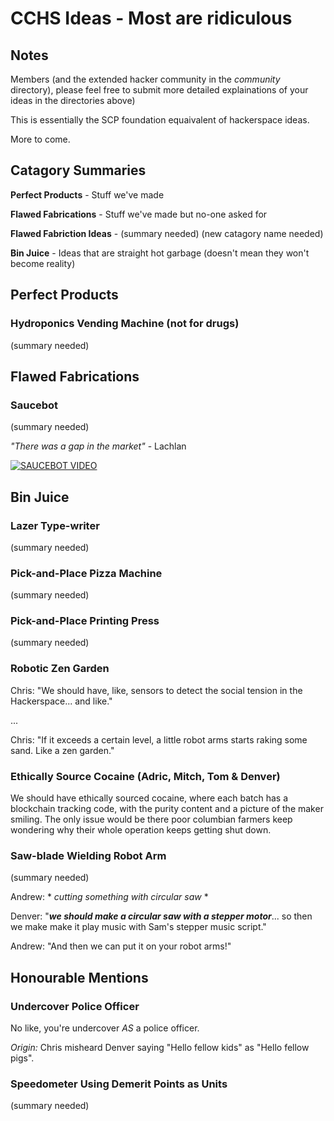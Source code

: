 # CCHS Ideas - Most are ridiculous
## Notes
Members (and the extended hacker community in the _community_ directory), please feel free to submit more detailed explainations of your ideas in the directories above)

This is essentially the SCP foundation equaivalent of hackerspace ideas.

More to come.

## Catagory Summaries
**Perfect Products** - Stuff we've made

**Flawed Fabrications** - Stuff we've made but no-one asked for

**Flawed Fabriction Ideas** - (summary needed) (new catagory name needed)

**Bin Juice** - Ideas that are straight hot garbage (doesn't mean they won't become reality)

## Perfect Products
### Hydroponics Vending Machine (not for drugs)
(summary needed)

## Flawed Fabrications
### Saucebot
(summary needed)

_"There was a gap in the market"_ - Lachlan

[![SAUCEBOT VIDEO](https://img.youtube.com/vi/QSnrsZbB1oo/0.jpg)](https://www.youtube.com/watch?v=QSnrsZbB1oo)

## Bin Juice
### Lazer Type-writer
(summary needed)

### Pick-and-Place Pizza Machine
(summary needed)

### Pick-and-Place Printing Press
(summary needed)

### Robotic Zen Garden
Chris: "We should have, like, sensors to detect the social tension in the Hackerspace... and like."

...

Chris: "If it exceeds a certain level, a little robot arms starts raking some sand. Like a zen garden."

### Ethically Source Cocaine (Adric, Mitch, Tom & Denver)
We should have ethically sourced cocaine, where each batch has a blockchain tracking code, with the purity content and a picture of the maker smiling.
The only issue would be there poor columbian farmers keep wondering why their whole operation keeps getting shut down.

### Saw-blade Wielding Robot Arm
(summary needed)

Andrew: * _cutting something with circular saw_ *

Denver: "***we should make a circular saw with a stepper motor***... so then we make make it play music with Sam's stepper music script."

Andrew: "And then we can put it on your robot arms!"

## Honourable Mentions
### Undercover Police Officer
No like, you're undercover _AS_ a police officer.

_Origin:_ Chris misheard Denver saying "Hello fellow kids" as "Hello fellow pigs".

### Speedometer Using Demerit Points as Units
(summary needed)
